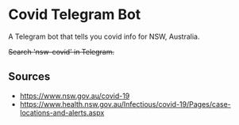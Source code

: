 
# Covid Telegram Bot

A Telegram bot that tells you covid info for NSW, Australia.

~~Search 'nsw-covid' in Telegram.~~

## Sources

- https://www.nsw.gov.au/covid-19
- https://www.health.nsw.gov.au/Infectious/covid-19/Pages/case-locations-and-alerts.aspx
